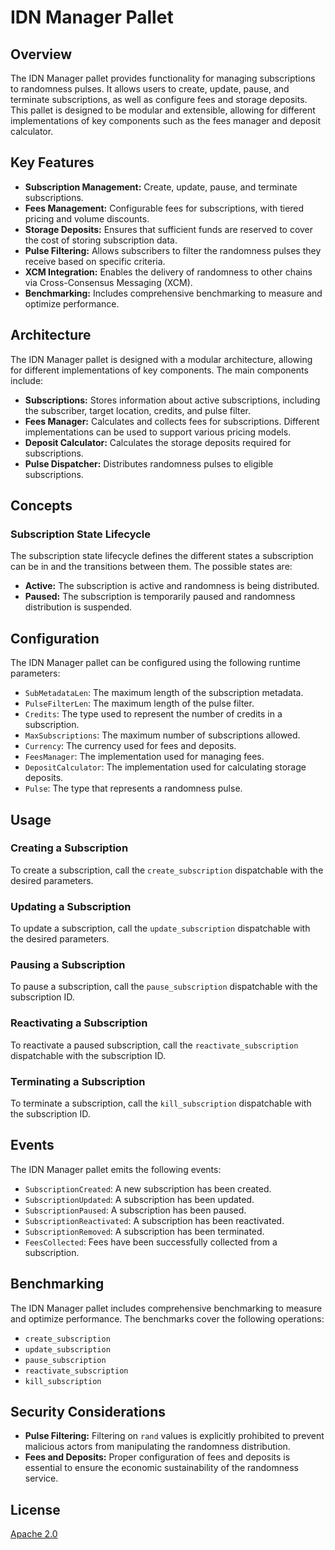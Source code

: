 # IDN Manager Pallet

## Overview

The IDN Manager pallet provides functionality for managing subscriptions to randomness pulses. It allows users to create, update, pause, and terminate subscriptions, as well as configure fees and storage deposits. This pallet is designed to be modular and extensible, allowing for different implementations of key components such as the fees manager and deposit calculator.

## Key Features

*   **Subscription Management:** Create, update, pause, and terminate subscriptions.
*   **Fees Management:** Configurable fees for subscriptions, with tiered pricing and volume discounts.
*   **Storage Deposits:** Ensures that sufficient funds are reserved to cover the cost of storing subscription data.
*   **Pulse Filtering:** Allows subscribers to filter the randomness pulses they receive based on specific criteria.
*   **XCM Integration:** Enables the delivery of randomness to other chains via Cross-Consensus Messaging (XCM).
*   **Benchmarking:** Includes comprehensive benchmarking to measure and optimize performance.

## Architecture

The IDN Manager pallet is designed with a modular architecture, allowing for different implementations of key components. The main components include:

*   **Subscriptions:** Stores information about active subscriptions, including the subscriber, target location, credits, and pulse filter.
*   **Fees Manager:** Calculates and collects fees for subscriptions. Different implementations can be used to support various pricing models.
*   **Deposit Calculator:** Calculates the storage deposits required for subscriptions.
*   **Pulse Dispatcher:** Distributes randomness pulses to eligible subscriptions.

## Concepts

### Subscription State Lifecycle

The subscription state lifecycle defines the different states a subscription can be in and the transitions between them. The possible states are:

*   **Active:** The subscription is active and randomness is being distributed.
*   **Paused:** The subscription is temporarily paused and randomness distribution is suspended.

## Configuration

The IDN Manager pallet can be configured using the following runtime parameters:

*   `SubMetadataLen`: The maximum length of the subscription metadata.
*   `PulseFilterLen`: The maximum length of the pulse filter.
*   `Credits`: The type used to represent the number of credits in a subscription.
*   `MaxSubscriptions`: The maximum number of subscriptions allowed.
*   `Currency`: The currency used for fees and deposits.
*   `FeesManager`: The implementation used for managing fees.
*   `DepositCalculator`: The implementation used for calculating storage deposits.
*   `Pulse`: The type that represents a randomness pulse.

## Usage

### Creating a Subscription

To create a subscription, call the `create_subscription` dispatchable with the desired parameters. 

### Updating a Subscription

To update a subscription, call the `update_subscription` dispatchable with the desired parameters.

### Pausing a Subscription

To pause a subscription, call the `pause_subscription` dispatchable with the subscription ID.

### Reactivating a Subscription

To reactivate a paused subscription, call the `reactivate_subscription` dispatchable with the subscription ID.

### Terminating a Subscription

To terminate a subscription, call the `kill_subscription` dispatchable with the subscription ID.

## Events

The IDN Manager pallet emits the following events:

*   `SubscriptionCreated`: A new subscription has been created.
*   `SubscriptionUpdated`: A subscription has been updated.
*   `SubscriptionPaused`: A subscription has been paused.
*   `SubscriptionReactivated`: A subscription has been reactivated.
*   `SubscriptionRemoved`: A subscription has been terminated.
*   `FeesCollected`: Fees have been successfully collected from a subscription.

## Benchmarking

The IDN Manager pallet includes comprehensive benchmarking to measure and optimize performance. The benchmarks cover the following operations:

*   `create_subscription`
*   `update_subscription`
*   `pause_subscription`
*   `reactivate_subscription`
*   `kill_subscription`

## Security Considerations

*   **Pulse Filtering:** Filtering on `rand` values is explicitly prohibited to prevent malicious actors from manipulating the randomness distribution.
*   **Fees and Deposits:** Proper configuration of fees and deposits is essential to ensure the economic sustainability of the randomness service.

## License

[Apache 2.0](../../LICENSE)